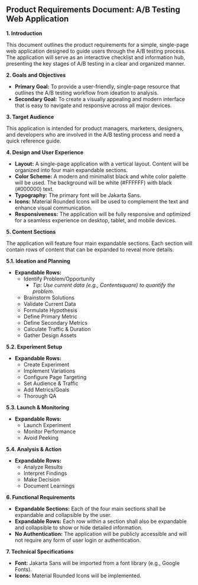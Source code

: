 ## Product Requirements Document: A/B Testing Web Application

**1. Introduction**

This document outlines the product requirements for a simple, single-page web application designed to guide users through the A/B testing process. The application will serve as an interactive checklist and information hub, presenting the key stages of A/B testing in a clear and organized manner.

**2. Goals and Objectives**

- **Primary Goal:** To provide a user-friendly, single-page resource that outlines the A/B testing workflow from ideation to analysis.
- **Secondary Goal:** To create a visually appealing and modern interface that is easy to navigate and responsive across all major devices.

**3. Target Audience**

This application is intended for product managers, marketers, designers, and developers who are involved in the A/B testing process and need a quick reference guide.

**4. Design and User Experience**

- **Layout:** A single-page application with a vertical layout. Content will be organized into four main expandable sections.
- **Color Scheme:** A modern and minimalist black and white color palette will be used. The background will be white (#FFFFFF) with black (#000000) text.
- **Typography:** The primary font will be Jakarta Sans.
- **Icons:** Material Rounded Icons will be used to complement the text and enhance visual communication.
- **Responsiveness:** The application will be fully responsive and optimized for a seamless experience on desktop, tablet, and mobile devices.

**5. Content Sections**

The application will feature four main expandable sections. Each section will contain rows of content that can be expanded to reveal more details.

**5.1. Ideation and Planning**

- **Expandable Rows:**
  - Identify Problem/Opportunity
    - _Tip: Use current data (e.g., Contentsquare) to quantify the problem._
  - Brainstorm Solutions
  - Validate Current Data
  - Formulate Hypothesis
  - Define Primary Metric
  - Define Secondary Metrics
  - Calculate Traffic & Duration
  - Gather Design Assets

**5.2. Experiment Setup**

- **Expandable Rows:**
  - Create Experiment
  - Implement Variations
  - Configure Page Targeting
  - Set Audience & Traffic
  - Add Metrics/Goals
  - Thorough QA

**5.3. Launch & Monitoring**

- **Expandable Rows:**
  - Launch Experiment
  - Monitor Performance
  - Avoid Peeking

**5.4. Analysis & Action**

- **Expandable Rows:**
  - Analyze Results
  - Interpret Findings
  - Make Decision
  - Document Learnings

**6. Functional Requirements**

- **Expandable Sections:** Each of the four main sections shall be expandable and collapsible by the user.
- **Expandable Rows:** Each row within a section shall also be expandable and collapsible to show or hide detailed information.
- **No Authentication:** The application will be publicly accessible and will not require any form of user login or authentication.

**7. Technical Specifications**

- **Font:** Jakarta Sans will be imported from a font library (e.g., Google Fonts).
- **Icons:** Material Rounded Icons will be implemented.
